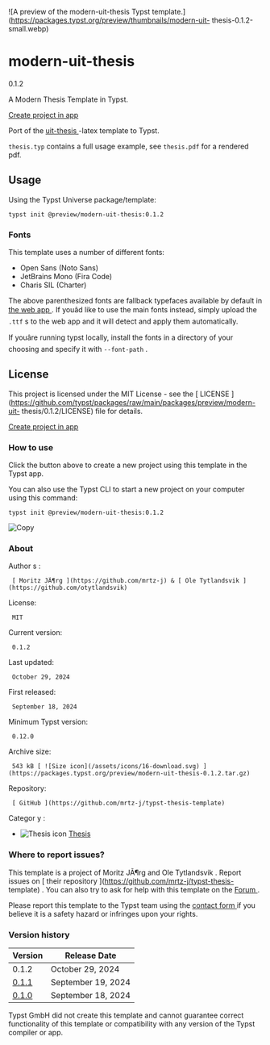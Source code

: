 ![A preview of the modern-uit-thesis Typst
template.](https://packages.typst.org/preview/thumbnails/modern-uit-
thesis-0.1.2-small.webp)

#  modern-uit-thesis

0.1.2

A Modern Thesis Template in Typst.

[ Create project in app ](/app?template=modern-uit-thesis&version=0.1.2)

Port of the [ uit-thesis ](https://github.com/egraff/uit-thesis) -latex
template to Typst.

` thesis.typ ` contains a full usage example, see ` thesis.pdf ` for a
rendered pdf.

##  Usage

Using the Typst Universe package/template:

    
    
    typst init @preview/modern-uit-thesis:0.1.2
    

###  Fonts

This template uses a number of different fonts:

  * Open Sans (Noto Sans) 
  * JetBrains Mono (Fira Code) 
  * Charis SIL (Charter) 

The above parenthesized fonts are fallback typefaces available by default in [
the web app ](https://typst.app/) . If youâd like to use the main fonts
instead, simply upload the ` .ttf ` s to the web app and it will detect and
apply them automatically.

If youâre running typst locally, install the fonts in a directory of your
choosing and specify it with ` --font-path ` .

##  License

This project is licensed under the MIT License - see the [ LICENSE
](https://github.com/typst/packages/raw/main/packages/preview/modern-uit-
thesis/0.1.2/LICENSE) file for details.

[ Create project in app ](/app?template=modern-uit-thesis&version=0.1.2)

###  How to use

Click the button above to create a new project using this template in the
Typst app.

You can also use the Typst CLI to start a new project on your computer using
this command:

    
    
    typst init @preview/modern-uit-thesis:0.1.2

![Copy](/assets/icons/16-copy.svg)

###  About

Author  s  :

     [ Moritz JÃ¶rg ](https://github.com/mrtz-j) & [ Ole Tytlandsvik ](https://github.com/otytlandsvik)
License:

     MIT 
Current version:

     0.1.2 
Last updated:

     October 29, 2024 
First released:

     September 18, 2024 
Minimum Typst version:

     0.12.0 
Archive size:

     543 kB [ ![Size icon](/assets/icons/16-download.svg) ](https://packages.typst.org/preview/modern-uit-thesis-0.1.2.tar.gz)
Repository:

     [ GitHub ](https://github.com/mrtz-j/typst-thesis-template)
Categor  y  :

    

  * ![Thesis icon](/assets/icons/16-mortarboard.svg) [ Thesis ](https://typst.app/universe/search/?category=thesis)

###  Where to report issues?

This  template  is a project of  Moritz JÃ¶rg and Ole Tytlandsvik  .  Report
issues on  [ their repository ](https://github.com/mrtz-j/typst-thesis-
template) .  You can also try to ask for help with this  template  on the  [
Forum ](https://forum.typst.app) .

Please report this  template  to the Typst team using the  [ contact form
](https://typst.app/contact) if you believe it is a safety hazard or infringes
upon your rights.

###  Version history

Version  |  Release Date   
---|---  
0.1.2  |  October 29, 2024   
[ 0.1.1 ](https://typst.app/universe/package/modern-uit-thesis/0.1.1/) |  September 19, 2024   
[ 0.1.0 ](https://typst.app/universe/package/modern-uit-thesis/0.1.0/) |  September 18, 2024   
  
Typst GmbH did not create this  template  and cannot guarantee correct
functionality of this  template  or compatibility with any version of the
Typst compiler or app.

